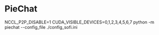 # PieChat

NCCL_P2P_DISABLE=1 CUDA_VISIBLE_DEVICES=0,1,2,3,4,5,6,7 python -m piechat --config_file ./config_sofi.ini